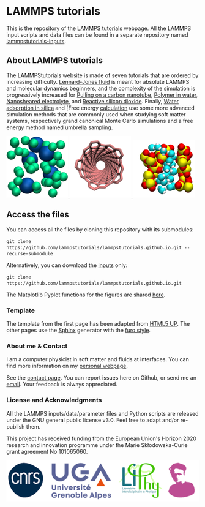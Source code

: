 # LAMMPS tutorials

This is the repository of the [LAMMPS tutorials](https://lammpstutorials.github.io/)
webpage. All the LAMMPS input scripts and data files can be found in a separate repository named [lammpstutorials-inputs](https://github.com/lammpstutorials/lammpstutorials-inputs).

## About LAMMPS tutorials

The LAMMPStutorials website is made of seven tutorials that are ordered by increasing difficulty.
[Lennard-Jones fluid](https://lammpstutorials.github.io/sphinx/build/html/tutorials/level1/lennard-jones-fluid.html)
is meant for absolute LAMMPS and molecular dynamics beginners, and the complexity of the simulation is
progressively increased for [Pulling on a carbon nanotube](https://lammpstutorials.github.io/sphinx/build/html/tutorials/level1/breaking-a-carbon-nanotube.html), 
[Polymer in water](https://lammpstutorials.github.io/sphinx/build/html/tutorials/level2/polymer-in-water.html), 
[Nanosheared electrolyte](https://lammpstutorials.github.io/sphinx/build/html/tutorials/level2/nanosheared-electrolyte.html),
and [Reactive silicon dioxide](https://lammpstutorials.github.io/sphinx/build/html/tutorials/level3/reactive-silicon-dioxide.html). 
Finally,
[Water adsorption in silica](https://lammpstutorials.github.io/sphinx/build/html/tutorials/level3/water-adsorption-in-silica.html) and
[Free energy [calculation](https://lammpstutorials.github.io/sphinx/build/html/tutorials/level3/free-energy-calculation.html) use some more advanced simulation methods that are commonly used when studying soft matter systems, respectively grand canonical Monte Carlo simulations and a free energy method named umbrella sampling.

<p float="left">
    <a href="https://lammpstutorials.github.io/sphinx/build/html/tutorials/level1/lennard-jones-fluid.html">
        <img src="https://raw.githubusercontent.com/lammpstutorials/lammpstutorials.github.io/2Aug2023/docs/avatars/level1/lennard-jones-fluid/avatar-Lennard-Jones-LAMMPS.png" width="32%" />
    </a>
    <a href="https://lammpstutorials.github.io/sphinx/build/html/tutorials/level1/breaking-a-carbon-nanotube.html">
        <img src="https://raw.githubusercontent.com/lammpstutorials/lammpstutorials.github.io/2Aug2023/docs/avatars/level1/breaking-a-carbon-nanotube/CNT.png" width="32%" />
    </a>
    <a href="https://lammpstutorials.github.io/sphinx/build/html/tutorials/level3/water-adsorption-in-silica.html">
        <img src="https://raw.githubusercontent.com/lammpstutorials/lammpstutorials.github.io/2Aug2023/docs/avatars/level3/water-adsorption-in-silica/water-adsorption.png" width="32%" />
    </a>
</p>

## Access the files

You can access all the files by cloning this repository with its submodules:

```
git clone https://github.com/lammpstutorials/lammpstutorials.github.io.git --recurse-submodule
```

Alternatively, you can download the [inputs](https://github.com/lammpstutorials/lammpstutorials-inputs) only:

```
git clone https://github.com/lammpstutorials/lammpstutorials.github.io.git
```

The Matplotlib Pyplot functions for the figures are shared [here](https://github.com/simongravelle/pyplot-perso).

### Template ###

The template from the first page has been adapted from [HTML5 UP](https://html5up.net/).
The other pages use the [Sphinx](https://www.sphinx-doc.org/) generator with the [furo style](https://github.com/pradyunsg/furo).

### About me & Contact ###

I am a computer physicist in soft matter and fluids at interfaces. You can 
find more information on my [personal webpage](https://simongravelle.github.io/).

See the [contact page](https://lammpstutorials.github.io/sphinx/build/html/non-tutorials/contact-me.html). 
You can report issues here on Github, or send me an [email](https://simongravelle.github.io/). Your feedback is always appreciated.

### License and Acknowledgments ###

All the LAMMPS inputs/data/parameter files and Python scripts are released under the 
GNU general public license v3.0. Feel free to adapt and/or re-publish them.  

This project has received funding from the European
Union's Horizon 2020 research and innovation programme
under the Marie Skłodowska-Curie grant agreement No 101065060.

![Acknowledgments-logos](https://raw.githubusercontent.com/simongravelle/credits/1c44b5ae76a33c5bbbd33a54243365c6abdc24b2/cnrs-uga-liphy-msca.png)
